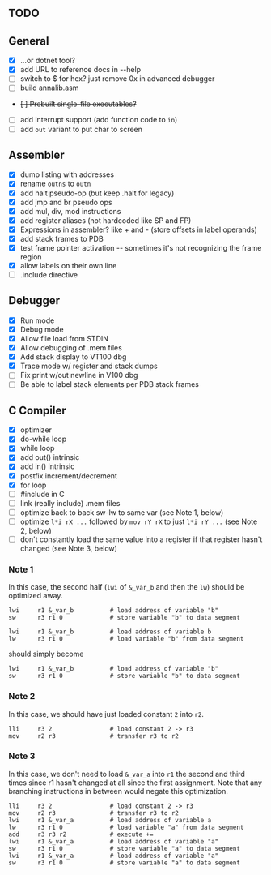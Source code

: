## TODO

## General

- [X] ...or dotnet tool?
- [X] add URL to reference docs in --help
- [ ] ~~switch to $ for hex?~~ just remove 0x in advanced debugger
- [ ] build annalib.asm
- ~~[ ] Prebuilt single-file executables?~~
- [ ] add interrupt support (add function code to `in`)
- [ ] add `out` variant to put char to screen

## Assembler

- [X] dump listing with addresses
- [X] rename `outns` to `outn`
- [X] add halt pseudo-op (but keep .halt for legacy)
- [X] add jmp and br pseudo ops
- [X] add mul, div, mod instructions
- [X] add register aliases (not hardcoded like SP and FP)
- [X] Expressions in assembler? like + and - (store offsets in label operands)
- [X] add stack frames to PDB
- [X] test frame pointer activation -- sometimes it's not recognizing the frame region
- [X] allow labels on their own line
- [ ] .include directive

## Debugger

- [X] Run mode
- [X] Debug mode
- [X] Allow file load from STDIN
- [X] Allow debugging of .mem files
- [X] Add stack display to VT100 dbg
- [X] Trace mode w/ register and stack dumps
- [ ] Fix print w/out newline in V100 dbg
- [ ] Be able to label stack elements per PDB stack frames

## C Compiler

- [X] optimizer
- [X] do-while loop
- [X] while loop
- [X] add out() intrinsic
- [X] add in() intrinsic
- [X] postfix increment/decrement
- [X] for loop
- [ ] #include in C
- [ ] link (really include) .mem files
- [ ] optimize back to back sw-lw to same var (see Note 1, below)
- [ ] optimize `l*i rX ...` followed by `mov rY rX` to just `l*i rY ...` (see Note 2, below)
- [ ] don't constantly load the same value into a register if that register hasn't changed (see Note 3, below)

### Note 1

In this case, the second half (`lwi` of `&_var_b` and then the `lw`) should be
optimized away.

```
lwi     r1 &_var_b          # load address of variable "b"
sw      r3 r1 0             # store variable "b" to data segment

lwi     r1 &_var_b          # load address of variable b
lw      r3 r1 0             # load variable "b" from data segment
```

should simply become

```
lwi     r1 &_var_b          # load address of variable "b"
sw      r3 r1 0             # store variable "b" to data segment
```

### Note 2

In this case, we should have just loaded constant `2` into `r2`.

```
lli     r3 2                # load constant 2 -> r3
mov     r2 r3               # transfer r3 to r2
```

### Note 3

In this case, we don't need to load `&_var_a` into `r1` the second and third times
since r1 hasn't changed at all since the first assignment.  Note that any branching
instructions in between would negate this optimization.

```
lli     r3 2                # load constant 2 -> r3
mov     r2 r3               # transfer r3 to r2
lwi     r1 &_var_a          # load address of variable a
lw      r3 r1 0             # load variable "a" from data segment
add     r3 r3 r2            # execute +=
lwi     r1 &_var_a          # load address of variable "a"
sw      r3 r1 0             # store variable "a" to data segment
lwi     r1 &_var_a          # load address of variable "a"
sw      r3 r1 0             # store variable "a" to data segment
```
